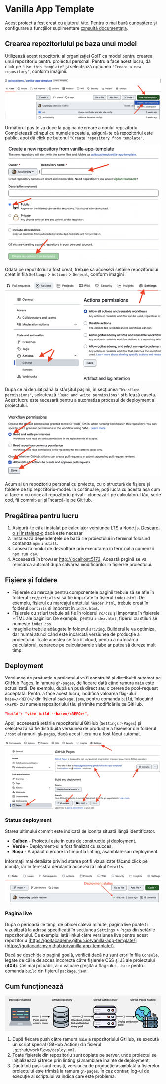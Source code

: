 # Vanilla App Template

Acest proiect a fost creat cu ajutorul Vite. Pentru o mai bună cunoaștere și
configurare a funcțiilor suplimentare
[consultă documentația](https://vitejs.dev/).

## Crearea repozitoriului pe baza unui model

Utilizează acest repozitoriu al organizației GoIT ca model pentru crearea unui
repozitoriu pentru proiectul personal. Pentru a face acest lucru, dă click pe
`"Use this template"` și selectează opțiunea `"Create a new repository"`,
conform imaginii.

![Creating repo from a template step 1](./assets/template-step-1.png)

Următorul pas te va duce la pagina de creare a noului repozitoriu. Completează
câmpul cu numele acestuia, asigură-te că repozitoriul este public, apoi dă click
pe butonul `"Create repository from template"`.

![Creating repo from a template step 2](./assets/template-step-2.png)

Odată ce repozitoriul a fost creat, trebuie să accesezi setările repozitoriului
creat în fila `Settings` > `Actions` > `General`, conform imaginii.

![Settings GitHub Actions permissions step 1](./assets/gh-actions-perm-1.png)

După ce ai derulat până la sfârșitul paginii, în secțiunea
`"Workflow permissions"`, selectează `"Read and write permissions"` și bifează
caseta. Acest lucru este necesară pentru a automatiza procesul de deployment al
proiectului.

![Settings GitHub Actions permissions step 2](./assets/gh-actions-perm-2.png)

Acum ai un repozitoriu personal cu proiecte, cu o structură de fișiere și
foldere de tip repozitoriu-model. În continuare, poți lucra cu acesta așa cum ai
face-o cu orice alt repozitoriu privat – clonează-l pe calculatorul tău, scrie
cod, fă commit-uri și încarcă-le pe GitHub.

## Pregătirea pentru lucru

1. Asigură-te că ai instalat pe calculator versiunea LTS a Node.js.
   [Descarc-o și instaleaz-o](https://nodejs.org/en/) dacă este necesar.
2. Instalează dependențele de bază ale proiectului în terminal folosind comanda
   `npm install`.
3. Lansează modul de dezvoltare prin executarea în terminal a comenzii
   `npm run dev`.
4. Accesează în browser [http://localhost:5173](http://localhost:5173). Această
   pagină se va reîncărca automat după salvarea modificărilor în fișierele
   proiectului.

## Fișiere și foldere

- Fișierele cu marcaje pentru componentele paginii trebuie să se afle în
  folderul `src/partials` și să fie importate în fișierul `index.html`. De
  exemplu, fișierul cu marcajul antetului `header.html`, trebuie creat în
  folderul `partials` și importat în `index.html`.
- Fișierele cu stiluri trebuie să fie în folderul `rc/css` și importate în
  fișierele HTML ale paginilor. De exemplu, pentru `index.html`, fișierul cu
  stiluri se numește `index.css`.
- Imaginile trebuie adăugate în folderul `src/img`. Builderul le va optimiza,
  dar numai atunci când este încărcată versiunea de producție a proiectului.
  Toate acestea se fac în cloud, pentru a nu încărca calculatorul, deoarece pe
  calculatoarele slabe ar putea să dureze mult timp.

## Deployment

Versiunea de producție a proiectului va fi construită și distribuită automat pe
GitHub Pages, în ramura `gh-pages`, de fiecare dată când ramura `main` este
actualizată. De exemplu, după un push direct sau o cerere de pool-request
acceptată. Pentru a face acest lucru, modifică valoarea flag-ului
`--base=/<REPO>/` din fișierul `package.json`, pentru comanda `build`, înlocuind
`<REPO>` cu numele repozitoriului tău și trimite modificările pe GitHub.

```json
"build": "vite build --base=/<REPO>/",
```

Apoi, accesează setările repozitoriului GitHub (`Settings` > `Pages`) și
selectează să fie distribuită versiunea de producție a fișierelor din folderul
`/root` al ramurii `gh-pages`, dacă acest lucru nu a fost făcut automat.

![GitHub Pages settings](./assets/repo-settings.png)

### Status deployment

Starea ultimului commit este indicată de iconița situată lângă identificator.

- **Galben** - Proiectul este în curs de construcție și deployment.
- **Verde** - Deployment-ul a fost finalizat cu succes.
- **Roșu** - A apărut o eroare în timpul la linting, asamblare sau deployment.

Informații mai detaliate privind starea pot fi vizualizate făcând click pe
iconiță, iar în fereastra derulantă accesează linkul `Details`.

![Deployment status](./assets/deploy-status.png)

### Pagina live

După o perioadă de timp, de obicei câteva minute, pagina live poate fi
vizualizată la adresa specificată în secțiunea `Settings` > `Pages` din setările
repozitoriului. De exemplu: iată linkul către versiunea live pentru acest
repozitoriu
[https://goitacademy.github.io/vanilla-app-template/](https://goitacademy.github.io/vanilla-app-template/).

Dacă se deschide o pagină goală, verifică dacă nu sunt erori în fila `Console`,
legate de căile de acces incorecte către fișierele CSS și JS ale proiectului
(**404**). Cel mai probabil, ai o valoare greșită a flag-ului `--base` pentru
comanda `build` din fișierul `package.json`.

## Cum funcționează

![How it works](./assets/how-it-works.png)

1. După fiecare push către ramura `main` a repozitoriului GitHub, se execută un
   script special (GitHub Action) din fișierul `.github/workflows/deploy.yml`.
2. Toate fișierele din repozitoriu sunt copiate pe server, unde proiectul se
   inițializează și trece prin linting și asamblare înainte de deployment.
3. Dacă toți pașii sunt reușiți, versiunea de producție asamblată a fișierelor
   proiectului este trimisă la ramura `gh-pages`. În caz contrar, log-ul de
   execuție al scriptului va indica care este problema.
